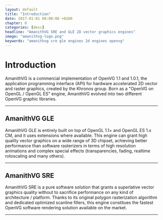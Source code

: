 ```yaml
---
layout: default
title: "Introduction"
date: 2017-01-01 08:00:00 +0100
chapter: 0
categories: [desc]
headline: "AmanithVG SRE and GLE 2D vector graphics engines"
image: "amanithvg-logo.png"
keywords: "amanithvg sre gle engines 2d engines openvg"
---
```


# Introduction

AmanithVG is a commercial implementation of OpenVG 1.1 and 1.0.1, the application programming interface (API) for hardware accelerated 2D vector and raster graphics, created by the Khronos group. Born as a "OpenVG on OpenGL / OpenGL ES" engine, AmanithVG evolved into two different OpenVG graphic libraries.

---

## AmanithVG GLE

AmanithVG GLE is entirely built on top of OpenGL 1.1+ and OpenGL ES 1.x CM, and it uses extensions where available. This engine can grant high quality vector graphics on a wide range of 3D chipset, achieving better performance than software rasterizers in terms of high resolution animations and complex special effects (transparencies, fading, realtime rotoscaling and many others). 

---

## AmanithVG SRE

AmanithVG SRE is a pure software solution that grants a superlative vector graphics quality without to sacrifice performance on any kind of architecture / platform. Thanks to its original polygon rasterization algorithm and dedicated optimized scanline fillers, this engine constitues the fastest OpenVG software rendering solution available on the market.

---
